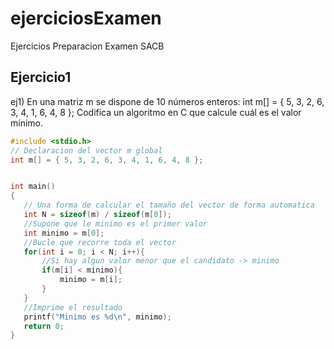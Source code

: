 # ejerciciosExamen
 Ejercicios Preparacion Examen SACB

 ## Ejercicio1
 ej1) En una matriz m se dispone de 10 números enteros:
int m[] = { 5, 3, 2, 6, 3, 4, 1, 6, 4, 8 };
Codifica un algoritmo en C que calcule cuál es el valor mínimo. 
 ```c
#include <stdio.h>
// Declaracion del vector m global
int m[] = { 5, 3, 2, 6, 3, 4, 1, 6, 4, 8 };


int main()
{
    // Una forma de calcular el tamaño del vector de forma automatica
    int N = sizeof(m) / sizeof(m[0]);
    //Supone que le minimo es el primer valor
    int minimo = m[0];
    //Bucle que recorre toda el vector
    for(int i = 0; i < N; i++){
        //Si hay algun valor menor que el candidato -> minimo
        if(m[i] < minimo){
            minimo = m[i];
        }
    }
    //Imprime el resultado
    printf("Minimo es %d\n", minimo);
    return 0;
}

```

